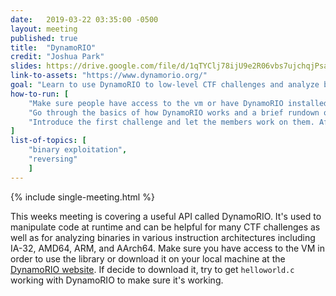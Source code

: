 ```yaml
---
date:   2019-03-22 03:35:00 -0500
layout: meeting
published: true
title:  "DynamoRIO"
credit: "Joshua Park"
slides: https://drive.google.com/file/d/1qTYClj78ijU9e2R06vbs7ujchqjPsa2y/view
link-to-assets: "https://www.dynamorio.org/"
goal: "Learn to use DynamoRIO to low-level CTF challenges and analyze binaries"
how-to-run: [
	"Make sure people have access to the vm or have DynamoRIO installed on their local machine.",
	"Go through the basics of how DynamoRIO works and a brief rundown of how to use the API.",
	"Introduce the first challenge and let the members work on them. After about 5-10 minutes or so walk through how to solve the it. Repeat for all the challenges.",
]
list-of-topics: [
	"binary exploitation",
	"reversing"
	]
---
```


{% include single-meeting.html  %}

This weeks meeting is covering a useful API called DynamoRIO. It's used to manipulate code at runtime and can be helpful for many CTF challenges as well as for analyzing binaries in various instruction architectures including IA-32, AMD64, ARM, and AArch64. Make sure you have access to the VM in order to use the library or download it on your local machine at the [DynamoRIO website](https://www.dynamorio.org/). If decide to download it, try to get `helloworld.c` working with DynamoRIO to make sure it's working.
